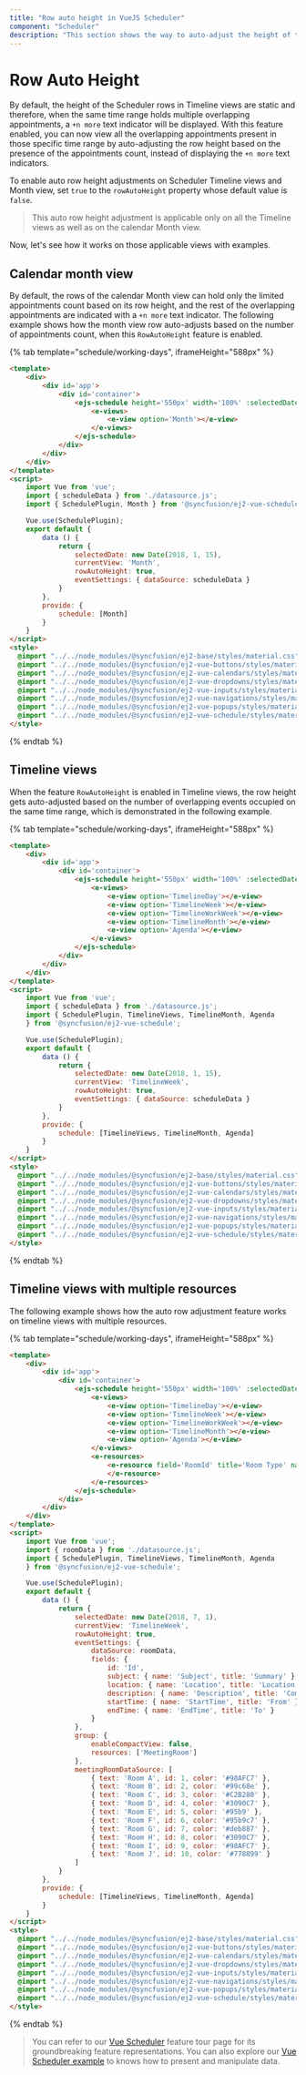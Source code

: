 ```yaml
---
title: "Row auto height in VueJS Scheduler"
component: "Scheduler"
description: "This section shows the way to auto-adjust the height of the work-cells of Scheduler based on the number of appointments present in those time ranges."
---
```


# Row Auto Height

By default, the height of the Scheduler rows in Timeline views are static and therefore, when the same time range holds multiple overlapping appointments, a `+n more` text indicator will be displayed. With this feature enabled, you can now view all the overlapping appointments present in those specific time range by auto-adjusting the row height based on the presence of the appointments count, instead of displaying the `+n more` text indicators.

To enable auto row height adjustments on Scheduler Timeline views and Month view, set `true` to the `rowAutoHeight` property whose default value is `false`.

> This auto row height adjustment is applicable only on all the Timeline views as well as on the calendar Month view.

Now, let's see how it works on those applicable views with examples.

## Calendar month view

By default, the rows of the calendar Month view can hold only the limited appointments count based on its row height, and the rest of the overlapping appointments are indicated with a `+n more` text indicator. The following example shows how the month view row auto-adjusts based on the number of appointments count, when this `RowAutoHeight` feature is enabled.

{% tab template="schedule/working-days", iframeHeight="588px" %}

```html
<template>
    <div>
        <div id='app'>
            <div id='container'>
                <ejs-schedule height='550px' width='100%' :selectedDate='selectedDate' :eventSettings='eventSettings' :rowAutoHeight='rowAutoHeight'>
                    <e-views>
                        <e-view option='Month'></e-view>
                    </e-views>
                </ejs-schedule>
            </div>
        </div>
    </div>
</template>
<script>
    import Vue from 'vue';
    import { scheduleData } from './datasource.js';
    import { SchedulePlugin, Month } from '@syncfusion/ej2-vue-schedule';

    Vue.use(SchedulePlugin);
    export default {
        data () {
            return {
                selectedDate: new Date(2018, 1, 15),
                currentView: 'Month',
                rowAutoHeight: true,
                eventSettings: { dataSource: scheduleData }
            }
        },
        provide: {
            schedule: [Month]
        }
    }
</script>
<style>
  @import "../../node_modules/@syncfusion/ej2-base/styles/material.css";
  @import "../../node_modules/@syncfusion/ej2-vue-buttons/styles/material.css";
  @import "../../node_modules/@syncfusion/ej2-vue-calendars/styles/material.css";
  @import "../../node_modules/@syncfusion/ej2-vue-dropdowns/styles/material.css";
  @import "../../node_modules/@syncfusion/ej2-vue-inputs/styles/material.css";
  @import "../../node_modules/@syncfusion/ej2-vue-navigations/styles/material.css";
  @import "../../node_modules/@syncfusion/ej2-vue-popups/styles/material.css";
  @import "../../node_modules/@syncfusion/ej2-vue-schedule/styles/material.css";
</style>

```

{% endtab %}

## Timeline views

When the feature `RowAutoHeight` is enabled in Timeline views, the row height gets auto-adjusted based on the number of overlapping events occupied on the same time range, which is demonstrated in the following example.

{% tab template="schedule/working-days", iframeHeight="588px" %}

```html
<template>
    <div>
        <div id='app'>
            <div id='container'>
                <ejs-schedule height='550px' width='100%' :selectedDate='selectedDate' :eventSettings='eventSettings' :rowAutoHeight='rowAutoHeight'>
                    <e-views>
                        <e-view option='TimelineDay'></e-view>
                        <e-view option='TimelineWeek'></e-view>
                        <e-view option='TimelineWorkWeek'></e-view>
                        <e-view option='TimelineMonth'></e-view>
                        <e-view option='Agenda'></e-view>
                    </e-views>
                </ejs-schedule>
            </div>
        </div>
    </div>
</template>
<script>
    import Vue from 'vue';
    import { scheduleData } from './datasource.js';
    import { SchedulePlugin, TimelineViews, TimelineMonth, Agenda
    } from '@syncfusion/ej2-vue-schedule';

    Vue.use(SchedulePlugin);
    export default {
        data () {
            return {
                selectedDate: new Date(2018, 1, 15),
                currentView: 'TimelineWeek',
                rowAutoHeight: true,
                eventSettings: { dataSource: scheduleData }
            }
        },
        provide: {
            schedule: [TimelineViews, TimelineMonth, Agenda]
        }
    }
</script>
<style>
  @import "../../node_modules/@syncfusion/ej2-base/styles/material.css";
  @import "../../node_modules/@syncfusion/ej2-vue-buttons/styles/material.css";
  @import "../../node_modules/@syncfusion/ej2-vue-calendars/styles/material.css";
  @import "../../node_modules/@syncfusion/ej2-vue-dropdowns/styles/material.css";
  @import "../../node_modules/@syncfusion/ej2-vue-inputs/styles/material.css";
  @import "../../node_modules/@syncfusion/ej2-vue-navigations/styles/material.css";
  @import "../../node_modules/@syncfusion/ej2-vue-popups/styles/material.css";
  @import "../../node_modules/@syncfusion/ej2-vue-schedule/styles/material.css";
</style>

```

{% endtab %}

## Timeline views with multiple resources

The following example shows how the auto row adjustment feature works on timeline views with multiple resources.

{% tab template="schedule/working-days", iframeHeight="588px" %}

```html
<template>
    <div>
        <div id='app'>
            <div id='container'>
                <ejs-schedule height='550px' width='100%' :selectedDate='selectedDate' :eventSettings='eventSettings' :rowAutoHeight='rowAutoHeight' :group='group'>
                    <e-views>
                        <e-view option='TimelineDay'></e-view>
                        <e-view option='TimelineWeek'></e-view>
                        <e-view option='TimelineWorkWeek'></e-view>
                        <e-view option='TimelineMonth'></e-view>
                        <e-view option='Agenda'></e-view>
                    </e-views>
                    <e-resources>
                        <e-resource field='RoomId' title='Room Type' name='MeetingRoom' allowMultiple=true :dataSource='meetingRoomDataSource' textField='text' idField='id' colorField='color'>
                        </e-resource>
                    </e-resources>
                </ejs-schedule>
            </div>
        </div>
    </div>
</template>
<script>
    import Vue from 'vue';
    import { roomData } from './datasource.js';
    import { SchedulePlugin, TimelineViews, TimelineMonth, Agenda
    } from '@syncfusion/ej2-vue-schedule';

    Vue.use(SchedulePlugin);
    export default {
        data () {
            return {
                selectedDate: new Date(2018, 7, 1),
                currentView: 'TimelineWeek',
                rowAutoHeight: true,
                eventSettings: {
                    dataSource: roomData,
                    fields: {
                        id: 'Id',
                        subject: { name: 'Subject', title: 'Summary' },
                        location: { name: 'Location', title: 'Location' },
                        description: { name: 'Description', title: 'Comments' },
                        startTime: { name: 'StartTime', title: 'From' },
                        endTime: { name: 'EndTime', title: 'To' }
                    }
                },
                group: {
                    enableCompactView: false,
                    resources: ['MeetingRoom']
                },
                meetingRoomDataSource: [
                    { text: 'Room A', id: 1, color: '#98AFC7' },
                    { text: 'Room B', id: 2, color: '#99c68e' },
                    { text: 'Room C', id: 3, color: '#C2B280' },
                    { text: 'Room D', id: 4, color: '#3090C7' },
                    { text: 'Room E', id: 5, color: '#95b9' },
                    { text: 'Room F', id: 6, color: '#95b9c7' },
                    { text: 'Room G', id: 7, color: '#deb887' },
                    { text: 'Room H', id: 8, color: '#3090C7' },
                    { text: 'Room I', id: 9, color: '#98AFC7' },
                    { text: 'Room J', id: 10, color: '#778899' }
                ]
            }
        },
        provide: {
            schedule: [TimelineViews, TimelineMonth, Agenda]
        }
    }
</script>
<style>
  @import "../../node_modules/@syncfusion/ej2-base/styles/material.css";
  @import "../../node_modules/@syncfusion/ej2-vue-buttons/styles/material.css";
  @import "../../node_modules/@syncfusion/ej2-vue-calendars/styles/material.css";
  @import "../../node_modules/@syncfusion/ej2-vue-dropdowns/styles/material.css";
  @import "../../node_modules/@syncfusion/ej2-vue-inputs/styles/material.css";
  @import "../../node_modules/@syncfusion/ej2-vue-navigations/styles/material.css";
  @import "../../node_modules/@syncfusion/ej2-vue-popups/styles/material.css";
  @import "../../node_modules/@syncfusion/ej2-vue-schedule/styles/material.css";
</style>

```

{% endtab %}

> You can refer to our [Vue Scheduler](https://www.syncfusion.com/vue-ui-components/vue-scheduler) feature tour page for its groundbreaking feature representations. You can also explore our [Vue Scheduler example](https://ej2.syncfusion.com/vue/demos/#/material/schedule/overview.html) to knows how to present and manipulate data.